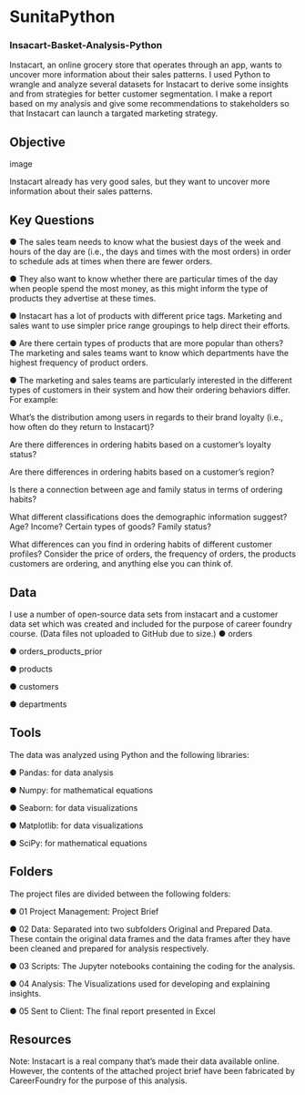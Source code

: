 # SunitaPython
### Insacart-Basket-Analysis-Python
Instacart, an online grocery store that operates through an app, wants to uncover more information about their sales patterns. I used Python to wrangle and analyze several datasets for Instacart to derive some insights and from strategies for better customer segmentation. I make a report based on my analysis and give some recommendations to stakeholders so that Instacart can launch a targated marketing strategy.

## Objective
image

 Instacart already has very good sales, but they want to uncover more information about their sales patterns.

## Key Questions
● The sales team needs to know what the busiest days of the week and hours of the day are (i.e., the days and times with the most orders) in order to schedule ads at times when there are fewer orders.

● They also want to know whether there are particular times of the day when people spend the most money, as this might inform the type of products they advertise at these times.

● Instacart has a lot of products with different price tags. Marketing and sales want to use simpler price range groupings to help direct their efforts.

● Are there certain types of products that are more popular than others? The marketing and sales teams want to know which departments have the highest frequency of product orders.

● The marketing and sales teams are particularly interested in the different types of customers in their system and how their ordering behaviors differ. For example:

What’s the distribution among users in regards to their brand loyalty (i.e., how often do they return to Instacart)?

Are there differences in ordering habits based on a customer’s loyalty status?

Are there differences in ordering habits based on a customer’s region?

Is there a connection between age and family status in terms of ordering habits?

What different classifications does the demographic information suggest? Age? Income? Certain types of goods? Family status?

What differences can you find in ordering habits of different customer profiles? Consider the price of orders, the frequency of orders, the products customers are ordering, and anything else you can think of.

## Data

I use a number of open-source data sets from instacart and a customer data set which was created and included for the purpose of career foundry course.
(Data files not uploaded to GitHub due to size.)
● orders

● orders_products_prior

● products

● customers

● departments


## Tools
The data was analyzed using Python and the following libraries:

● Pandas: for data analysis

● Numpy: for mathematical equations

● Seaborn: for data visualizations

● Matplotlib: for data visualizations

● SciPy: for mathematical equations

## Folders
The project files are divided between the following folders:

● 01 Project Management: Project Brief 

● 02 Data: Separated into two subfolders Original and Prepared Data. These contain the original data frames and the data frames after they have been cleaned and prepared for analysis respectively. 

● 03 Scripts: The Jupyter notebooks containing the coding for the analysis.

● 04 Analysis: The Visualizations used for developing and explaining insights.

● 05 Sent to Client: The final report presented in Excel

## Resources
Note: Instacart is a real company that’s made their data available online. However, the contents of the attached project brief have been fabricated by CareerFoundry for the purpose of this analysis.
